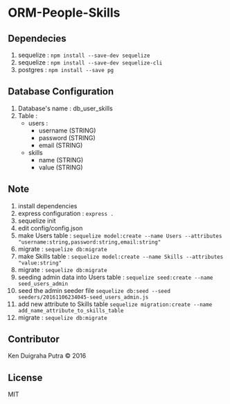 # ORM-People-Skills

## Dependecies
1. sequelize : ```npm install --save-dev sequelize```
2. sequelize : ```npm install --save-dev sequelize-cli```
3. postgres  : ```npm install --save pg```

## Database Configuration
1. Database's name : db_user_skills
2. Table :
    * users :
      * username (STRING)
      * password (STRING)
      * email (STRING)
    * skills
      * name (STRING)
      * value (STRING)

## Note
1. install dependencies
2. express configuration : ```express .```
3. sequelize init
4. edit config/config.json
5. make Users table : ```sequelize model:create --name Users --attributes "username:string,password:string,email:string"```
6. migrate : ```sequelize db:migrate```
7. make Skills table : ```sequelize model:create --name Skills --attributes "value:string"```
8. migrate : ```sequelize db:migrate```
9. seeding admin data into Users table : ```sequelize seed:create --name seed_users_admin```
10. seed the admin seeder file ```sequelize db:seed --seed seeders/20161106234045-seed_users_admin.js```
11. add new attribute to Skills table ```sequelize migration:create --name add_name_attribute_to_skills_table```
10. migrate : ```sequelize db:migrate```

## Contributor
Ken Duigraha Putra &copy; 2016

## License
MIT
